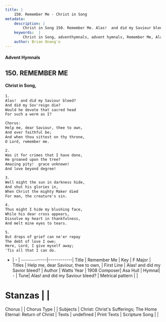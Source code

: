 ```yaml
---
title: |
    150. Remember Me - Christ in Song
metadata:
    description: |
        Christ in Song 150. Remember Me. Alas!  and did my Saviour bleed? And did my Sov'reign die? Would he devote that sacred head For such a worm as I? Chorus: Help me, dear Saviour, thee to own, And ever faithful be; And when thou sittest on thy throne, O Lord, remember me.
    keywords:  |
        Christ in Song, adventhymnals, advent hymnals, Remember Me, Alas!  and did my Savior bleed? . Help me, dear Saviour, thee to own,
    author: Brian Onang'o
---
```


#### Advent Hymnals
## 150. REMEMBER ME
####  Christ in Song,

```txt
1.
Alas!  and did my Saviour bleed?
And did my Sov'reign die?
Would he devote that sacred head
For such a worm as I?

Chorus:
Help me, dear Saviour, thee to own,
And ever faithful be;
And when thou sittest on thy throne,
O Lord, remember me.

2.
Was it for crimes that I have done,
He groaned upon the tree?
Amazing pity!  grace unknown!
And love beyond degree!

3.
Well might the sun in darkness hide,
And shut his glories in,
When Christ the mighty Maker died
For man, the creature's sin.

4.
Thus might I hide my blushing face,
While his dear cross appears,
Dissolve my heart in thankfulness,
And melt mine eyes to tears.

5.
But drops of grief can ne'er repay
The debt of love I owe;
Here, Lord, I give myself away;
'Tis all that I can do.

```

- |   -  |
-------------|------------|
Title | Remember Me |
Key | F Major |
Titles | Help me, dear Saviour, thee to own, |
First Line | Alas!  and did my Savior bleed?  |
Author | Watts
Year | 1908
Composer| Asa Hull |
Hymnal|  - |
Tune| Alas!  and did my Saviour bleed? |
Metrical pattern | |
# Stanzas |  |
Chorus |  |
Chorus Type |  |
Subjects | Christ: Christ's Sufferings; The Home Eternal: Return of Christ |
Texts | undefined |
Print Texts | 
Scripture Song |  |
    
